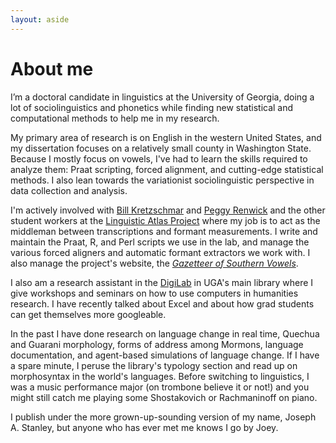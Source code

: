 ```yaml
---
layout: aside
---
```


About me
========

I’m a doctoral candidate in linguistics at the University of Georgia, doing a lot of sociolinguistics and phonetics while finding new statistical and computational methods to help me in my research.

My primary area of research is on English in the western United States, and my dissertation focuses on a relatively small county in Washington State. Because I mostly focus on vowels, I've had to learn the skills required to analyze them: Praat scripting, forced alignment, and cutting-edge statistical methods. I also lean towards the variationist sociolinguistic perspective in data collection and analysis. 

I'm actively involved with <a href="https://www.english.uga.edu/directory/495/detail">Bill Kretzschmar</a> and <a href="https://faculty.franklin.uga.edu/mrenwick/about" title="Peggy Renwick">Peggy Renwick</a> and the other student workers at the <a href="http://www.lap.uga.edu/" title="Linguist Atlas Project">Linguistic Atlas Project</a> where my job is to act as the middleman between transcriptions and formant measurements. I write and maintain the Praat, R, and Perl scripts we use in the lab, and manage the various forced aligners and automatic formant extractors we work with. I also manage the project's website, the [*Gazetteer of Southern Vowels*](http://lap3.libs.uga.edu/u/jstanley/vowelcharts/).

I also am a research assistant in the <a href="https://digi.uga.edu" title="DigiLab main page">DigiLab</a> in UGA's main library where I give workshops and seminars on how to use computers in humanities research. I have recently talked about Excel and about how grad students can get themselves more googleable. 

In the past I have done research on language change in real time, Quechua and Guarani morphology, forms of address among Mormons, language documentation, and agent-based simulations of language change. If I have a spare minute, I peruse the library's typology section and read up on morphosyntax in the world's languages. Before switching to linguistics, I was a music performance major (on trombone believe it or not!) and you might still catch me playing some Shostakovich or Rachmaninoff on piano.  

I publish under the more grown-up-sounding version of my name, Joseph A. Stanley, but anyone who has ever met me knows I go by Joey.